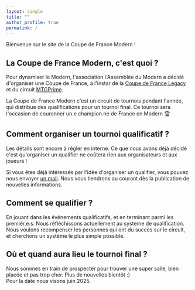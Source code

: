 ```yaml
---
layout: single
title: ""
author_profile: true
permalink: /
---
```


Bienvenue sur le site de la Coupe de France Modern !

## La Coupe de France Modern, c'est quoi ?

Pour dynamiser le Modern, l'association l'Assemblée du Modern a décidé d'organiser une Coupe de France, à l'instar de la [Coupe de France Legacy](https://xennio29.github.io/CDFL/) et du circuit [MTGPrime](https://mtgprime.fr/).

La Coupe de France Modern c'est un circuit de tournois pendant l'année, qui distribue des qualifications pour un tournoi final. Ce tournoi sera l'occasion de couronner un.e champion.ne de France en Modern 🏆

## Comment organiser un tournoi qualificatif ?

Les détails sont encore à régler en interne. Ce que nous avons déjà décidé c'est qu'organiser un qualifier ne coûtera rien aux organisateurs et aux joueurs !

Si vous êtes déjà intéressés par l'idée d'organiser un qualifier, vous pouvez nous envoyer [un mail](mailto:lassembleedumodern@gmail.com). Nous vous tiendrons au courant dès la publication de nouvelles informations.

## Comment se qualifier ?

En jouant dans les événements qualificatifs, et en terminant parmi les premièr.e.s. Nous réfléchissons actuellement au systeme de qualification. Nous voulons recompenser les personnes qui ont du succès sur le circuit, et cherchons un système le plus simple possible.

## Où et quand aura lieu le tournoi final ?

Nous sommes en train de prospecter pour trouver une super salle, bien placée et pas trop cher. Plus de nouvelles bientôt :)  
Pour la date nous visons juin 2025.
